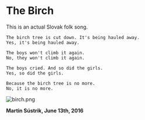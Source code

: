# The Birch

This is an actual Slovak folk song.

    The birch tree is cut down. It's being hauled away.
    Yes, it's being hauled away.
    
    The boys won't climb it again.
    No, they won't climb it again.
    
    The boys cried. And so did the girls.
    Yes, so did the girls.
    
    Because the birch tree is no more.
    No, it is no more.

![birch.png](http://250bpm.wdfiles.com/local--files/blog:84/birch.png)

**Martin Sústrik, June 13th, 2016**